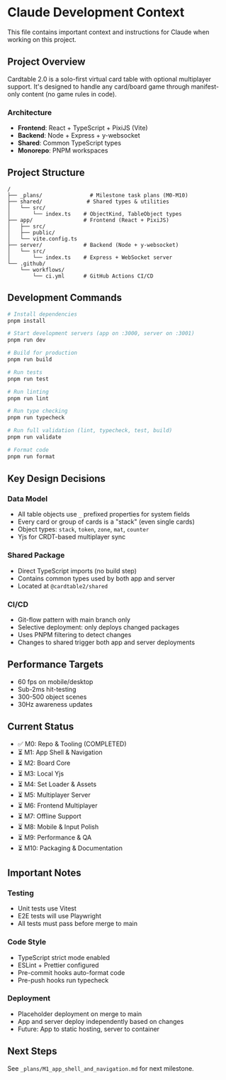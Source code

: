 # Claude Development Context

This file contains important context and instructions for Claude when working on this project.

## Project Overview

Cardtable 2.0 is a solo-first virtual card table with optional multiplayer support. It's designed to handle any card/board game through manifest-only content (no game rules in code).

### Architecture
- **Frontend**: React + TypeScript + PixiJS (Vite)
- **Backend**: Node + Express + y-websocket
- **Shared**: Common TypeScript types
- **Monorepo**: PNPM workspaces

## Project Structure

```
/
├── _plans/               # Milestone task plans (M0-M10)
├── shared/              # Shared types & utilities
│   └── src/
│       └── index.ts    # ObjectKind, TableObject types
├── app/                # Frontend (React + PixiJS)
│   ├── src/
│   ├── public/
│   └── vite.config.ts
├── server/             # Backend (Node + y-websocket)
│   └── src/
│       └── index.ts    # Express + WebSocket server
└── .github/
    └── workflows/
        └── ci.yml      # GitHub Actions CI/CD
```

## Development Commands

```bash
# Install dependencies
pnpm install

# Start development servers (app on :3000, server on :3001)
pnpm run dev

# Build for production
pnpm run build

# Run tests
pnpm run test

# Run linting
pnpm run lint

# Run type checking
pnpm run typecheck

# Run full validation (lint, typecheck, test, build)
pnpm run validate

# Format code
pnpm run format
```

## Key Design Decisions

### Data Model
- All table objects use `_` prefixed properties for system fields
- Every card or group of cards is a "stack" (even single cards)
- Object types: `stack`, `token`, `zone`, `mat`, `counter`
- Yjs for CRDT-based multiplayer sync

### Shared Package
- Direct TypeScript imports (no build step)
- Contains common types used by both app and server
- Located at `@cardtable2/shared`

### CI/CD
- Git-flow pattern with main branch only
- Selective deployment: only deploys changed packages
- Uses PNPM filtering to detect changes
- Changes to shared trigger both app and server deployments

## Performance Targets
- 60 fps on mobile/desktop
- Sub-2ms hit-testing
- 300-500 object scenes
- 30Hz awareness updates

## Current Status
- ✅ M0: Repo & Tooling (COMPLETED)
- ⏳ M1: App Shell & Navigation
- ⏳ M2: Board Core
- ⏳ M3: Local Yjs
- ⏳ M4: Set Loader & Assets
- ⏳ M5: Multiplayer Server
- ⏳ M6: Frontend Multiplayer
- ⏳ M7: Offline Support
- ⏳ M8: Mobile & Input Polish
- ⏳ M9: Performance & QA
- ⏳ M10: Packaging & Documentation

## Important Notes

### Testing
- Unit tests use Vitest
- E2E tests will use Playwright
- All tests must pass before merge to main

### Code Style
- TypeScript strict mode enabled
- ESLint + Prettier configured
- Pre-commit hooks auto-format code
- Pre-push hooks run typecheck

### Deployment
- Placeholder deployment on merge to main
- App and server deploy independently based on changes
- Future: App to static hosting, server to container

## Next Steps
See `_plans/M1_app_shell_and_navigation.md` for next milestone.
